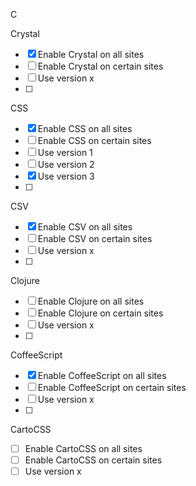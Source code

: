 C

Crystal

- [x] Enable Crystal on all sites
- [ ] Enable Crystal on certain sites
- [ ] Use version x
- [ ] 

CSS

- [x] Enable CSS on all sites
- [ ] Enable CSS on certain sites
- [ ] Use version 1
- [ ] Use version 2
- [x] Use version 3
- [ ] 

CSV

- [x] Enable CSV on all sites
- [ ] Enable CSV on certain sites
- [ ] Use version x
- [ ] 

Clojure

- [ ] Enable Clojure on all sites
- [ ] Enable Clojure on certain sites
- [ ] Use version x
- [ ] 

CoffeeScript

- [x] Enable CoffeeScript on all sites
- [ ] Enable CoffeeScript on certain sites
- [ ] Use version x
- [ ] 

CartoCSS

- [ ] Enable CartoCSS on all sites
- [ ] Enable CartoCSS on certain sites
- [ ] Use version x
